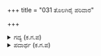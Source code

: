 +++
title = "031 ತೊಲಗಿರೈ ಪರಿವಾರ"

+++

<details><summary>ಗದ್ಯ (ಕ.ಗ.ಪ) </summary>

31. ದುಶ್ಶಾಸನನು ತನ್ನ ಪರಿವಾರದವರನ್ನು ಕುರಿತು 'ನೀವೆಲ್ಲ ದೂರ ಹೋಗಿ, ಬಾಳೆಯ ಸಸಿಯನ್ನು ಮುರಿಯುವ ಮಹಾಶೂರನಲ್ಲವೇ, ಮೊಲದ ಮರಿಯನ್ನು ಬೇಟೆಯಾಡುವ ವೀರನಲ್ಲವೇ, ಬಾಣ ಪ್ರಯೋಗದಿಂದ ಜಿಂಕೆಯನ್ನು ಕೊಲ್ಲುವ ಸಾಹಸಿಯಲ್ಲವೇ, ಕೇದಗೆಯ ಮೊಗ್ಗಿನಂತೆ ಹರಿತವಾಗಿರುವವನಲ್ಲವೇ ಈ ಭೀಮ. ಅವನನ್ನು ನೀವು ಎದುರಿಸಬೇಡಿ' ಎಂದು ವ್ಯಂಗ್ಯ ಮಾಡುತ್ತಾ ಹೋರಾಟಕ್ಕೆ ಸಿದ್ಧನಾದ.
</details>

<details><summary>ಪದಾರ್ಥ (ಕ.ಗ.ಪ) </summary>

ಕುಟ್ಮಳ-ಮೊಗ್ಗು
</details>
